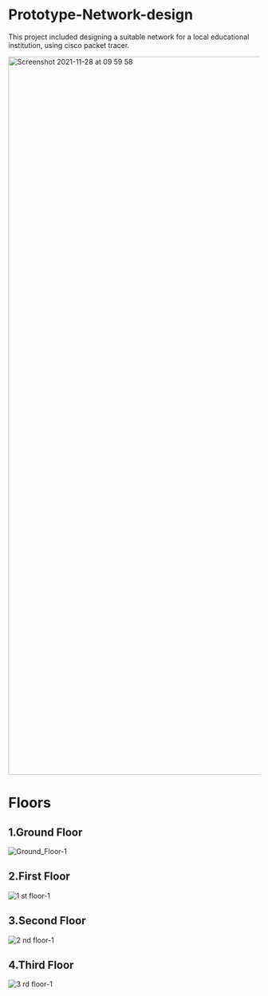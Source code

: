 # Prototype-Network-design
This project included designing a suitable network for a local educational institution, using cisco packet tracer.


<img width="1440" alt="Screenshot 2021-11-28 at 09 59 58" src="https://user-images.githubusercontent.com/76505825/143729665-26bb8ce8-85f2-4113-9fc4-43c950df0a8a.png">

<h1>Floors</h1>

<h2>1.Ground Floor</h2>

![Ground_Floor-1](https://user-images.githubusercontent.com/76505825/143729744-6b7110b4-3f1a-4db3-ac2b-8e9d0431e6f4.jpg)

<h2>2.First Floor</h2>

![1 st floor-1](https://user-images.githubusercontent.com/76505825/143729800-3a79f4ce-965f-4963-9f7f-a376381d0a3f.jpg)

<h2>3.Second Floor</h2>

![2 nd floor-1](https://user-images.githubusercontent.com/76505825/143729817-13c05cc0-ab21-44e0-889d-59c22d283f39.jpg)

<h2>4.Third Floor</h2>

![3 rd floor-1](https://user-images.githubusercontent.com/76505825/143729820-1c31394c-4e0c-4c85-8e85-3c9450d8e5a1.jpg)


